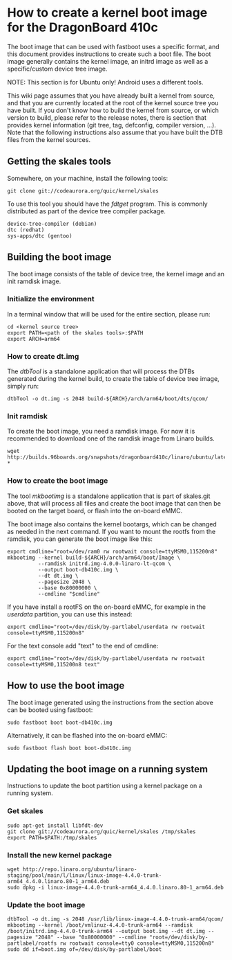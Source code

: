 
# How to create a kernel boot image for the DragonBoard 410c

The boot image that can be used with fastboot uses a specific format, and this document provides instructions to create such a boot file. The boot image generally contains the kernel image, an initrd image as well as a specific/custom device tree image.

NOTE: This section is for Ubuntu only! Android uses a different tools.

This wiki page assumes that you have already built a kernel from source, and that you are currently located at the root of the kernel source tree you have built. If you don't know how to build the kernel from source, or which version to build, please refer to the release notes, there is section that provides kernel information (git tree, tag, defconfig, compiler version, ...). Note that the following instructions also assume that you have built the DTB files from the kernel sources.

## Getting the skales tools

Somewhere, on your machine, install the following tools:

    git clone git://codeaurora.org/quic/kernel/skales 

To use this tool you should have the _fdtget_ program. This is commonly distributed as part of the device tree compiler package.

    device-tree-compiler (debian)
    dtc (redhat)
    sys-apps/dtc (gentoo)


## Building the boot image

The boot image consists of the table of device tree, the kernel image and an init ramdisk image.

### Initialize the environment

In a terminal window that will be used for the entire section, please run:

    cd <kernel source tree>
    export PATH=<path of the skales tools>:$PATH
    export ARCH=arm64

### How to create dt.img

The _dtbTool_ is a standalone application that will process the DTBs generated during the kernel build, to create the table of device tree image, simply run:

    dtbTool -o dt.img -s 2048 build-${ARCH}/arch/arm64/boot/dts/qcom/

### Init ramdisk

To create the boot image, you need a ramdisk image. For now it is recommended to download one of the ramdisk image from Linaro builds.

    wget http://builds.96boards.org/snapshots/dragonboard410c/linaro/ubuntu/latest/initrd.img-*

### How to create the boot image

The tool _mkbootimg_ is a standalone application that is part of skales.git above, that will process all files and create the boot image that can then be booted on the target board, or flash into the on-board eMMC.

The boot image also contains the kernel bootargs, which can be changed as needed in the next command. If you want to mount the rootfs from the ramdisk, you can generate the boot image like this:

    export cmdline="root=/dev/ram0 rw rootwait console=ttyMSM0,115200n8"
    mkbootimg --kernel build-${ARCH}/arch/arm64/boot/Image \
              --ramdisk initrd.img-4.0.0-linaro-lt-qcom \
              --output boot-db410c.img \
              --dt dt.img \
              --pagesize 2048 \
              --base 0x80000000 \
              --cmdline "$cmdline"

If you have install a rootFS on the on-board eMMC, for example in the _userdata_ partition, you can use this instead:

    export cmdline="root=/dev/disk/by-partlabel/userdata rw rootwait console=ttyMSM0,115200n8"

For the text console add "text" to the end of cmdline:

    export cmdline="root=/dev/disk/by-partlabel/userdata rw rootwait console=ttyMSM0,115200n8 text"

## How to use the boot image

The boot image generated using the instructions from the section above can be booted using fastboot:

    sudo fastboot boot boot-db410c.img

Alternatively, it can be flashed into the on-board eMMC:

    sudo fastboot flash boot boot-db410c.img

## Updating the boot image on a running system

Instructions to update the boot partition using a kernel package on a running system.

### Get skales

    sudo apt-get install libfdt-dev
    git clone git://codeaurora.org/quic/kernel/skales /tmp/skales
    export PATH=$PATH:/tmp/skales

### Install the new kernel package

    wget http://repo.linaro.org/ubuntu/linaro-staging/pool/main/l/linux/linux-image-4.4.0-trunk-arm64_4.4.0.linaro.80-1_arm64.deb
    sudo dpkg -i linux-image-4.4.0-trunk-arm64_4.4.0.linaro.80-1_arm64.deb

### Update the boot image

    dtbTool -o dt.img -s 2048 /usr/lib/linux-image-4.4.0-trunk-arm64/qcom/
    mkbootimg --kernel /boot/vmlinuz-4.4.0-trunk-arm64 --ramdisk /boot/initrd.img-4.4.0-trunk-arm64 --output boot.img --dt dt.img --pagesize "2048" --base "0x80000000" --cmdline "root=/dev/disk/by-partlabel/rootfs rw rootwait console=tty0 console=ttyMSM0,115200n8"
    sudo dd if=boot.img of=/dev/disk/by-partlabel/boot


